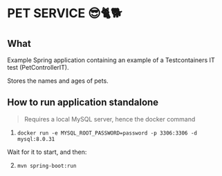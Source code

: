 # PET SERVICE 😎🐈🐕

## What
Example Spring application containing an example of a Testcontainers IT test (PetControllerIT).

Stores the names and ages of pets.

## How to run application standalone
> Requires a local MySQL server, hence the docker command

1. `docker run -e MYSQL_ROOT_PASSWORD=password -p 3306:3306 -d mysql:8.0.31`

Wait for it to start, and then:

2. `mvn spring-boot:run`

